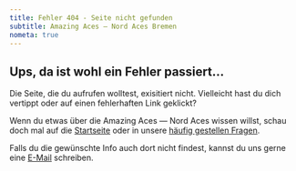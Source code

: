 ```yaml
---
title: Fehler 404 - Seite nicht gefunden
subtitle: Amazing Aces — Nord Aces Bremen
nometa: true
---
```


## Ups, da ist wohl ein Fehler passiert...

Die Seite, die du aufrufen wolltest, exisitiert nicht. 
Vielleicht hast du dich vertippt oder auf einen fehlerhaften Link geklickt? 

Wenn du etwas über die Amazing Aces — Nord Aces wissen willst, schau doch mal auf die [Startseite](/) oder in unsere [häufig gestellen Fragen](/faq/). 

Falls du die gewünschte Info auch dort nicht findest, kannst du uns gerne eine [E-Mail](/kontakt/) schreiben.
